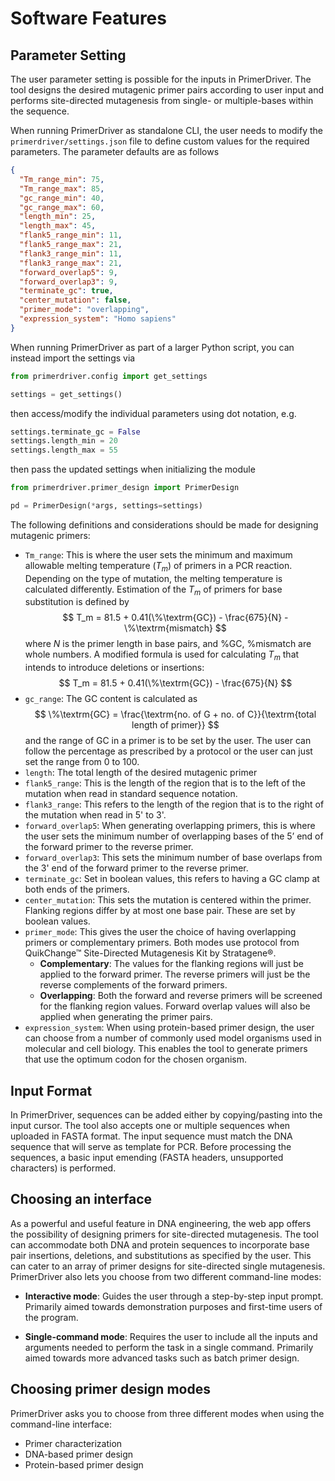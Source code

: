 # Software Features

## Parameter Setting

The user parameter setting is possible for the inputs in PrimerDriver. The tool designs the desired mutagenic primer
pairs according to user input and performs site-directed mutagenesis from single- or multiple-bases within the sequence.

When running PrimerDriver as standalone CLI, the user needs to modify the `primerdriver/settings.json` file to define
custom values for the required parameters. The parameter defaults are as follows

```json
{
  "Tm_range_min": 75,
  "Tm_range_max": 85,
  "gc_range_min": 40,
  "gc_range_max": 60,
  "length_min": 25,
  "length_max": 45,
  "flank5_range_min": 11,
  "flank5_range_max": 21,
  "flank3_range_min": 11,
  "flank3_range_max": 21,
  "forward_overlap5": 9,
  "forward_overlap3": 9,
  "terminate_gc": true,
  "center_mutation": false,
  "primer_mode": "overlapping",
  "expression_system": "Homo sapiens"
}
```

When running PrimerDriver as part of a larger Python script, you can instead import the settings via

```python
from primerdriver.config import get_settings

settings = get_settings()
```

then access/modify the individual parameters using dot notation, e.g.

```python
settings.terminate_gc = False
settings.length_min = 20
settings.length_max = 55
```

then pass the updated settings when initializing the module

```python
from primerdriver.primer_design import PrimerDesign

pd = PrimerDesign(*args, settings=settings)
```

The following definitions and considerations should be made for designing mutagenic primers:

- `Tm_range`: This is where the user sets the minimum and maximum allowable melting temperature ($T_m$) of primers
  in a PCR reaction. Depending on the type of mutation, the melting temperature is calculated differently. Estimation of
  the $T_m$ of primers for base substitution is defined by
  $$
  T_m = 81.5 + 0.41(\%\textrm{GC}) - \frac{675}{N} - \%\textrm{mismatch}
  $$
  where $N$ is the primer length in base pairs, and $\%\textrm{GC}$, $\%\textrm{mismatch}$ are whole numbers.
  A modified formula is used for calculating $T_m$ that intends to introduce deletions or insertions:
  $$
  T_m = 81.5 + 0.41(\%\textrm{GC}) - \frac{675}{N}
  $$
- `gc_range`: The GC content is calculated as
  $$
  \%\textrm{GC} = \frac{\textrm{no. of G + no. of C}}{\textrm{total length of primer}}
  $$
  and the range of GC in a primer is to be set by the user. The user can follow the percentage as prescribed by a
  protocol or the user can just set the range from 0 to 100.
- `length`: The total length of the desired mutagenic primer
- `flank5_range`: This is the length of the region that is to the left of the mutation when read in standard sequence
  notation.
- `flank3_range`: This refers to the length of the region that is to the right of the mutation when read in 5' to 3'.
- `forward_overlap5`: When generating overlapping primers, this is where the user sets the minimum number of overlapping
  bases of the 5’ end of the forward primer to the reverse primer.
- `forward_overlap3`: This sets the minimum number of base overlaps from the 3' end of the forward primer to the reverse
  primer.
- `terminate_gc`: Set in boolean values, this refers to having a GC clamp at both ends of the primers.
- `center_mutation`: This sets the mutation is centered within the primer. Flanking regions differ by at most one base
  pair. These are set by boolean values.
- `primer_mode`: This gives the user the choice of having overlapping primers or complementary primers. Both modes use
  protocol from QuikChange™ Site-Directed Mutagenesis Kit by Stratagene&reg;.
    - **Complementary**: The values for the flanking regions will just be applied to the forward primer. The reverse
      primers will just be the reverse complements of the forward primers.
    - **Overlapping**: Both the forward and reverse primers will be screened for the flanking region values. Forward
      overlap values will also be applied when generating the primer pairs.
- `expression_system`: When using protein-based primer design, the user can choose from a number of commonly used model
  organisms used in molecular and cell biology. This enables the tool to generate primers that use the optimum codon for
  the chosen organism.

## Input Format

In PrimerDriver, sequences can be added either by copying/pasting into the input cursor. The tool also accepts one or
multiple sequences when uploaded in FASTA format. The input sequence must match the DNA sequence that will serve as
template for PCR. Before processing the sequences, a basic input emending (FASTA headers, unsupported characters) is
performed.

## Choosing an interface

As a powerful and useful feature in DNA engineering, the web app offers the possibility of designing primers for
site-directed mutagenesis. The tool can accommodate both DNA and protein sequences to incorporate base pair insertions,
deletions, and substitutions as specified by the user. This can cater to an array of primer designs for site-directed
single mutagenesis. PrimerDriver also lets you choose from two different command-line modes:

- **Interactive mode**: Guides the user through a step-by-step input prompt. Primarily aimed towards demonstration
  purposes and first-time users of the program.

- **Single-command mode**: Requires the user to include all the inputs and arguments needed to perform the task in a
  single command. Primarily aimed towards more advanced tasks such as batch primer design.

## Choosing primer design modes

PrimerDriver asks you to choose from three different modes when using the command-line interface:

- Primer characterization
- DNA-based primer design
- Protein-based primer design
